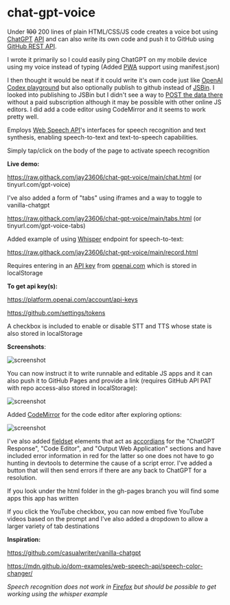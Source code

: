 # chat-gpt-voice

Under ~~100~~ 200 lines of plain HTML/CSS/JS code creates a voice bot using [ChatGPT](https://chat.openai.com "ChatGPT is an artificial-intelligence (AI) chatbot developed by OpenAI and launched in November 2022. It is built on top of OpenAI's GPT-3.5 and GPT-4 families of large language models (LLMs) and has been fine-tuned (an approach to transfer learning) using both supervised and reinforcement learning techniques.") [API](https://platform.openai.com/docs/api-reference/chat "gpt-3.5-turbo, is the same model used in the ChatGPT product. It is priced at $0.002 per 1k tokens, which is 10x cheaper than our existing GPT-3.5 models. It’s also our best model for many non-chat use cases—we’ve seen early testers migrate from text-davinci-003 to gpt-3.5-turbo with only a small amount of adjustment needed to their prompts.") and can also write its own code and push it to GitHub using [GitHub REST API](https://docs.github.com/en/rest/repos/contents?apiVersion=2022-11-28#create-a-file).

I wrote it primarily so I could easily ping ChatGPT on my mobile device using my voice instead of typing (Added [PWA](https://en.wikipedia.org/wiki/Progressive_web_app "A progressive web application (PWA), or progressive web app, is a type of application software delivered through the web, built using common web technologies including HTML, CSS, JavaScript, and WebAssembly. It is intended to work on any platform with a standards-compliant browser, including desktop and mobile devices.") support using manifest.json)

I then thought it would be neat if it could write it's own code just like [OpenAI Codex playground](https://dev.to/bhagvank/open-ai-codex-playground-5ebk) but also optionally publish to github instead of [JSBin](https://jsbin.com/?html,output). I looked into publishing to JSBin but I didn't see a way to [POST the data there](https://jsbin.com/help/experimental-features/) without a paid subscription although it may be possible with other online JS editors. I did add a code editor using CodeMirror and it seems to work pretty well.

Employs [Web Speech API](https://developer.mozilla.org/en-US/docs/Web/API/Web_Speech_API "The Web Speech API enables you to incorporate voice data into web apps. The Web Speech API has two parts: SpeechSynthesis (Text-to-Speech), and SpeechRecognition (Asynchronous Speech Recognition.)")'s interfaces for speech recognition and text synthesis, enabling speech-to-text and text-to-speech capabilities.

Simply tap/click on the body of the page to activate speech recognition

<strong>Live demo:</strong>

https://raw.githack.com/jay23606/chat-gpt-voice/main/chat.html (or tinyurl.com/gpt-voice)

I've also added a form of "tabs" using iframes and a way to toggle to vanilla-chatgpt

https://raw.githack.com/jay23606/chat-gpt-voice/main/tabs.html (or tinyurl.com/gpt-voice-tabs)

Added example of using [Whisper](https://platform.openai.com/docs/api-reference/audio) endpoint for speech-to-text:

https://raw.githack.com/jay23606/chat-gpt-voice/main/record.html

Requires entering in an [API key](https://platform.openai.com/account/api-keys "An API key is a unique code generated by a service provider that allows access to their application programming interface (API). It is essentially a secret access code that helps the API provider identify and authenticate the user or application making the API request. It is commonly used by developers to access and use services and data provided by web-based applications and services. The API key is usually required to be included in the header or query string of the API request to allow access to the requested API resources.") from [openai.com](https://chat.openai.com "Navigate to ChatGPT") which is stored in localStorage 

<strong>To get api key(s):</strong>

https://platform.openai.com/account/api-keys

https://github.com/settings/tokens

A checkbox is included to enable or disable STT and TTS whose state is also stored in localStorage

<strong>Screenshots</strong>:


![screenshot](screenshot.png)

You can now instruct it to write runnable and editable JS apps and it can also push it to GitHub Pages and provide a link (requires GitHub API PAT with repo access-also stored in localStorage):

![screenshot](screenshot2.png)

Added [CodeMirror](https://codemirror.net) for the code editor after exploring options:

![screenshot](screenshot3.png)

I've also added [fieldset](https://developer.mozilla.org/en-US/docs/Web/HTML/Element/fieldset) elements that act as [accordians](https://en.wikipedia.org/wiki/Accordion_(GUI)) for the "ChatGPT Response", "Code Editor", and "Output Web Application" sections and have included error information in red for the latter so one does not have to go hunting in devtools to determine the cause of a script error. I've added a button that will then send errors if there are any back to ChatGPT for a resolution.

If you look under the html folder in the gh-pages branch you will find some apps this app has written

If you click the YouTube checkbox, you can now embed five YouTube videos based on the prompt and I've also added a dropdown to allow a larger variety of tab destinations

<strong>Inspiration:</strong>

https://github.com/casualwriter/vanilla-chatgpt

https://mdn.github.io/dom-examples/web-speech-api/speech-color-changer/

<i>Speech recognition does not work in [Firefox](https://developer.mozilla.org/en-US/docs/Web/API/Web_Speech_API#browser_compatibility) but should be possible to get working using the whisper example</i>
